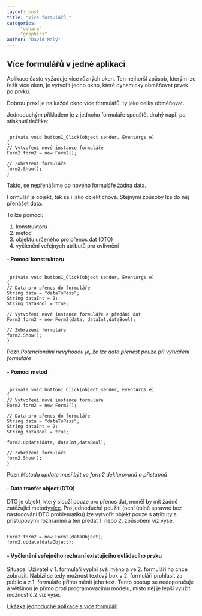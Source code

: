 ```yaml
---
layout: post
title: "Více formulářů "
categories:
    -"csharp"
    -"graphics"
author: "David Malý"
--- 
```



## Více formulářů v jedné aplikaci


Aplikace často vyžaduje více různých oken. Ten nejhorší způsob, kterým lze řešit více oken, je vytvořit jedno okno, které dynamicky obměňovat prvek po prvku.



Dobrou praxí je na každé okno více formulářů, ty jako celky obměňovat.



Jednoduchým příkladem je z jednoho formuláře spouštět druhý např. po stisknutí tlačítka:


```

 private void button1_Click(object sender, EventArgs e)
{// Vytvoření nové instance formulářeForm2 form2 = new Form2();// Zobrazení formulářeform2.Show();
}
```


Takto, se nepřenášíme do nového formuláře žádná data.




Formulář je objekt, tak se i jako objekt chová. Stejnými způsoby lze do něj přenášet data.



To lze pomocí:


1. konstruktoru
2. metod
3. objektu určeného pro přenos dat (DTO)
4. vyčlenění veřejných atributů pro ovlivnění



#### - Pomocí konstruktoru


```
 private void button1_Click(object sender, EventArgs e)
{// Data pro přenos do formulářeString data = "dataToPass";String dataInt = 2;String dataBool = true;// Vytvoření nové instance formuláře a předání datForm2 form2 = new Form2(data, dataInt,dataBool);// Zobrazení formulářeform2.Show();
}
```
Pozn.*Potencionální nevýhodou je, že lze data přenést pouze při vytváření formuláře*


#### - Pomocí metod


```
 private void button1_Click(object sender, EventArgs e)
{// Vytvoření nové instance formulářeForm2 form2 = new Form2();// Data pro přenos do formulářeString data = "dataToPass";String dataInt = 2;String dataBool = true;form2.update(data, dataInt,dataBool);// Zobrazení formulářeform2.Show();
}
```
Pozn.*Metoda update musí být ve form2 deklarovaná a přístupná*


#### - Data tranfer object (DTO)

DTO je objekt, který slouží pouze pro přenos dat, neměl by mít žádné zatěžující metody[více](http://martinfowler.com/eaaCatalog/dataTransferObject.html).
Pro jednoduché použití (není úplně správné bez nastudování DTO problematiku) lze vytvořit objekt pouze s atributy a přístupovými rozhraními a ten předat 1. nebo 2. způsobem viz výše.
```

Form2 form2 = new Form2(dataObject);
form2.update(dataObject);
```


#### - Vyčlenění veřejného rozhraní existujícího ovládacího prvku

Situace: Uživatel v 1. formuláři vyplní své jméno a ve 2. formuláři ho chce zobrazit.
Nabízí se tedy možnost textový box v 2. formuláři prohlásit za public a z 1. formuláře přímo měnit jeho text.
Tento postup se nedoporučuje a většinou je přímo proti programovacímu modelu, místo něj je lepší využít možnost č.2 viz výše.<br>



[Ukázka jednoduché aplikace s více formuláři](attachment/WinFormsToolsMore.zip)

